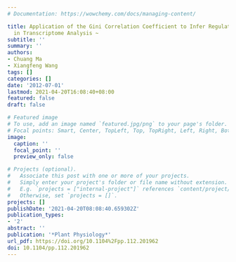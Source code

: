 ```yaml
---
# Documentation: https://wowchemy.com/docs/managing-content/

title: Application of the Gini Correlation Coefficient to Infer Regulatory Relationships
  in Transcriptome Analysis ~
subtitle: ''
summary: ''
authors:
- Chuang Ma
- Xiangfeng Wang
tags: []
categories: []
date: '2012-07-01'
lastmod: 2021-04-20T16:08:40+08:00
featured: false
draft: false

# Featured image
# To use, add an image named `featured.jpg/png` to your page's folder.
# Focal points: Smart, Center, TopLeft, Top, TopRight, Left, Right, BottomLeft, Bottom, BottomRight.
image:
  caption: ''
  focal_point: ''
  preview_only: false

# Projects (optional).
#   Associate this post with one or more of your projects.
#   Simply enter your project's folder or file name without extension.
#   E.g. `projects = ["internal-project"]` references `content/project/deep-learning/index.md`.
#   Otherwise, set `projects = []`.
projects: []
publishDate: '2021-04-20T08:08:40.659302Z'
publication_types:
- '2'
abstract: ''
publication: '*Plant Physiology*'
url_pdf: https://doi.org/10.1104%2Fpp.112.201962
doi: 10.1104/pp.112.201962
---
```

